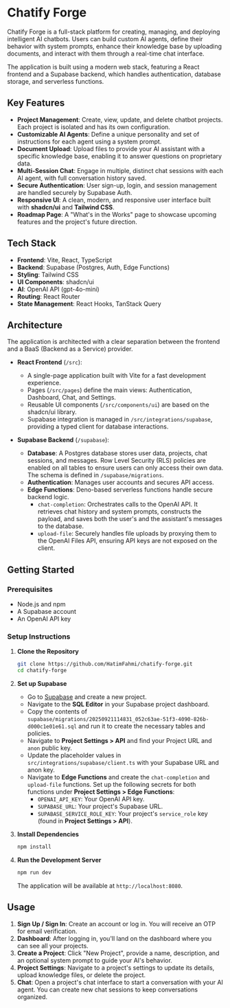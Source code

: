 # Chatify Forge

Chatify Forge is a full-stack platform for creating, managing, and deploying intelligent AI chatbots. Users can build custom AI agents, define their behavior with system prompts, enhance their knowledge base by uploading documents, and interact with them through a real-time chat interface.

The application is built using a modern web stack, featuring a React frontend and a Supabase backend, which handles authentication, database storage, and serverless functions.

## Key Features

-   **Project Management**: Create, view, update, and delete chatbot projects. Each project is isolated and has its own configuration.
-   **Customizable AI Agents**: Define a unique personality and set of instructions for each agent using a system prompt.
-   **Document Upload**: Upload files to provide your AI assistant with a specific knowledge base, enabling it to answer questions on proprietary data.
-   **Multi-Session Chat**: Engage in multiple, distinct chat sessions with each AI agent, with full conversation history saved.
-   **Secure Authentication**: User sign-up, login, and session management are handled securely by Supabase Auth.
-   **Responsive UI**: A clean, modern, and responsive user interface built with **shadcn/ui** and **Tailwind CSS**.
-   **Roadmap Page**: A "What's in the Works" page to showcase upcoming features and the project's future direction.

## Tech Stack

-   **Frontend**: Vite, React, TypeScript
-   **Backend**: Supabase (Postgres, Auth, Edge Functions)
-   **Styling**: Tailwind CSS
-   **UI Components**: shadcn/ui
-   **AI**: OpenAI API (gpt-4o-mini)
-   **Routing**: React Router
-   **State Management**: React Hooks, TanStack Query

## Architecture

The application is architected with a clear separation between the frontend and a BaaS (Backend as a Service) provider.

-   **React Frontend** (`/src`):
    -   A single-page application built with Vite for a fast development experience.
    -   Pages (`/src/pages`) define the main views: Authentication, Dashboard, Chat, and Settings.
    -   Reusable UI components (`/src/components/ui`) are based on the shadcn/ui library.
    -   Supabase integration is managed in `/src/integrations/supabase`, providing a typed client for database interactions.

-   **Supabase Backend** (`/supabase`):
    -   **Database**: A Postgres database stores user data, projects, chat sessions, and messages. Row Level Security (RLS) policies are enabled on all tables to ensure users can only access their own data. The schema is defined in `/supabase/migrations`.
    -   **Authentication**: Manages user accounts and secures API access.
    -   **Edge Functions**: Deno-based serverless functions handle secure backend logic.
        -   `chat-completion`: Orchestrates calls to the OpenAI API. It retrieves chat history and system prompts, constructs the payload, and saves both the user's and the assistant's messages to the database.
        -   `upload-file`: Securely handles file uploads by proxying them to the OpenAI Files API, ensuring API keys are not exposed on the client.

## Getting Started

### Prerequisites

-   Node.js and npm
-   A Supabase account
-   An OpenAI API key

### Setup Instructions

1.  **Clone the Repository**

    ```bash
    git clone https://github.com/HatimFahmi/chatify-forge.git
    cd chatify-forge
    ```

2.  **Set up Supabase**
    -   Go to [Supabase](https://supabase.com/) and create a new project.
    -   Navigate to the **SQL Editor** in your Supabase project dashboard.
    -   Copy the contents of `supabase/migrations/20250921114831_052c63ae-51f3-4090-826b-d000c1e01e61.sql` and run it to create the necessary tables and policies.
    -   Navigate to **Project Settings > API** and find your Project URL and `anon` public key.
    -   Update the placeholder values in `src/integrations/supabase/client.ts` with your Supabase URL and anon key.
    -   Navigate to **Edge Functions** and create the `chat-completion` and `upload-file` functions. Set up the following secrets for both functions under **Project Settings > Edge Functions**:
        -   `OPENAI_API_KEY`: Your OpenAI API key.
        -   `SUPABASE_URL`: Your project's Supabase URL.
        -   `SUPABASE_SERVICE_ROLE_KEY`: Your project's `service_role` key (found in **Project Settings > API**).

3.  **Install Dependencies**

    ```bash
    npm install
    ```

4.  **Run the Development Server**

    ```bash
    npm run dev
    ```

    The application will be available at `http://localhost:8080`.

## Usage

1.  **Sign Up / Sign In**: Create an account or log in. You will receive an OTP for email verification.
2.  **Dashboard**: After logging in, you'll land on the dashboard where you can see all your projects.
3.  **Create a Project**: Click "New Project", provide a name, description, and an optional system prompt to guide your AI's behavior.
4.  **Project Settings**: Navigate to a project's settings to update its details, upload knowledge files, or delete the project.
5.  **Chat**: Open a project's chat interface to start a conversation with your AI agent. You can create new chat sessions to keep conversations organized.
